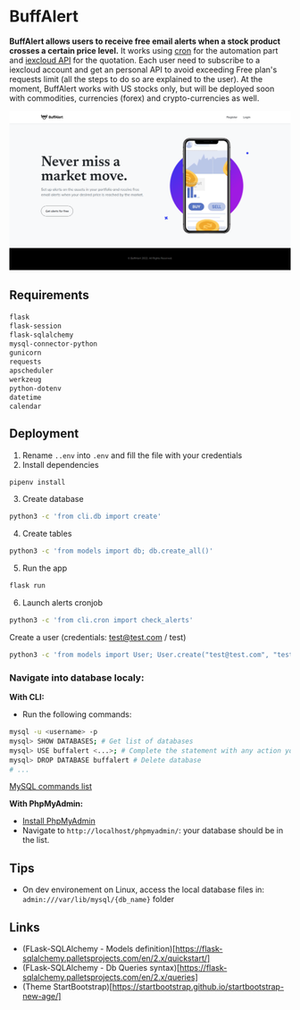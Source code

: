 # BuffAlert

**BuffAlert allows users to receive free email alerts when a stock product crosses a certain price level.** 
It works using [cron](https://edouardproust.dev/blog/python-deploy-a-cron-job-on-heroku_8) for the automation part and [iexcloud API](https://iexcloud.io/docs/) for the quotation. Each user need to subscribe to a iexcloud account and get an personal API to avoid exceeding Free plan's requests limit (all the steps to do so are explained to the user). At the moment, BuffAlert works with US stocks only, but will be deployed soon with commodities, currencies (forex) and crypto-currencies as well.

![BuffAlert preview](static/img/screenshot.png)

## Requirements

```
flask
flask-session
flask-sqlalchemy
mysql-connector-python
gunicorn
requests
apscheduler
werkzeug
python-dotenv
datetime
calendar
```

## Deployment

1. Rename `..env` into `.env` and fill the file with your credentials
2. Install dependencies
```bash
pipenv install
```
3. Create database
```bash
python3 -c 'from cli.db import create'
```
4. Create tables
```bash
python3 -c 'from models import db; db.create_all()'
```
5. Run the app
```bash
flask run
```
6. Launch alerts cronjob
```bash
python3 -c 'from cli.cron import check_alerts'
```

Create a user (credentials: test@test.com / test)
```bash
python3 -c 'from models import User; User.create("test@test.com", "test")'
```

### Navigate into database localy: 

**With CLI:**
- Run the following commands:
```bash
mysql -u <username> -p
mysql> SHOW DATABASES; # Get list of databases
mysql> USE buffalert <...>; # Complete the statement with any action you need
mysql> DROP DATABASE buffalert # Delete database
# ...
```
[MySQL commands list](https://www.interviewbit.com/blog/mysql-commands/)

**With PhpMyAdmin:**
- [Install PhpMyAdmin](https://www.linuxshelltips.com/install-phpmyadmin-in-linux/)
- Navigate to `http://localhost/phpmyadmin/`: your database should be in the list.

## Tips

- On dev environement on Linux, access the local database files in: `admin:///var/lib/mysql/{db_name}` folder

## Links
- (FLask-SQLAlchemy - Models definition)[https://flask-sqlalchemy.palletsprojects.com/en/2.x/quickstart/]
- (FLask-SQLAlchemy - Db Queries syntax)[https://flask-sqlalchemy.palletsprojects.com/en/2.x/queries]
- (Theme StartBootstrap)[https://startbootstrap.github.io/startbootstrap-new-age/]